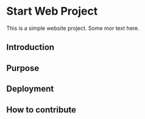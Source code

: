 # Start Web Project

This is a simple website project. Some mor text here.

## Introduction

## Purpose

## Deployment

## How to contribute